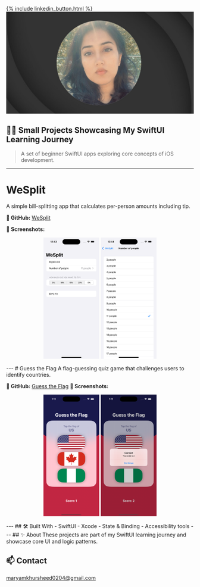 
{% include linkedin_button.html %}
<img src="assets/maryam-photo.jpg" alt="Maryam Khursheed">
## 🧑‍💻 Small Projects Showcasing My SwiftUI Learning Journey
> A set of beginner SwiftUI apps exploring core concepts of iOS development.
---
# WeSplit  
A simple bill-splitting app that calculates per-person amounts including tip.

**🔗 GitHub:** [WeSplit](https://github.com/dev-maryamkhursheed/WeSplit)

**📸 Screenshots:** 
<p align="center">
  <img src="https://raw.githubusercontent.com/dev-maryamkhursheed/WeSplit/main/Screenshots/1.png" width="150" alt="Screenshot 1">
  <img src="https://raw.githubusercontent.com/dev-maryamkhursheed/WeSplit/main/Screenshots/2.png" width="150" alt="Screenshot 2">
</p>
---
# Guess the Flag  
A flag-guessing quiz game that challenges users to identify countries.

**🔗 GitHub:** [Guess the Flag](https://github.com/yourusername/guess-the-flag)
**📸 Screenshots:**  
<p align="center">
  <img src="https://raw.githubusercontent.com/dev-maryamkhursheed/guess-the-flag-app/main/Screenshots/1.png" width="150" alt="Screenshot 1">
  <img src="https://raw.githubusercontent.com/dev-maryamkhursheed/guess-the-flag-app/main/Screenshots/2.png" width="150" alt="Screenshot 2">
</p>
---
## 🛠️ Built With
- SwiftUI
- Xcode
- State & Binding
- Accessibility tools
---
## ✨ About
These projects are part of my SwiftUI learning journey and showcase core UI and logic patterns.





## 📫 Contact
maryamkhursheed0204@gmail.com

